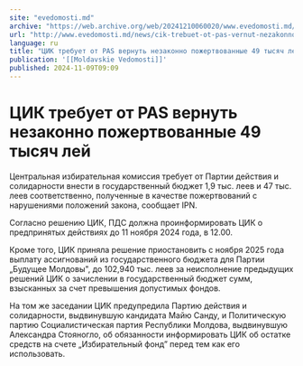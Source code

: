 ```yaml
---
site: "evedomosti.md"
archive: "https://web.archive.org/web/20241210060020/www.evedomosti.md/news/cik-trebuet-ot-pas-vernut-nezakonno-pozhertvovannye-49-tysya"
url: "http://www.evedomosti.md/news/cik-trebuet-ot-pas-vernut-nezakonno-pozhertvovannye-49-tysya"
language: ru
title: "ЦИК требует от PAS вернуть незаконно пожертвованные 49 тысяч лей"
publication: '[[Moldavskie Vedomosti]]'
published: 2024-11-09T09:09
---
```


# ЦИК требует от PAS вернуть незаконно пожертвованные 49 тысяч лей

Центральная избирательная комиссия требует от Партии действия и солидарности внести в государственный бюджет 1,9 тыс. леев и 47 тыс. леев соответственно, полученные в качестве пожертвований с нарушениями положений закона, сообщает IPN.

Согласно решению ЦИК, ПДС должна проинформировать ЦИК о предпринятых действиях до 11 ноября 2024 года, в 12.00.

Кроме того, ЦИК приняла решение приостановить с ноября 2025 года выплату ассигнований из государственного бюджета для Партии „Будущее Молдовы", до 102,940 тыс. леев за неисполнение предыдущих решений ЦИК о зачислении в государственный бюджет сумм, взысканных за счет превышения допустимых фондов.

На том же заседании ЦИК предупредила Партию действия и солидарности, выдвинувшую кандидата Майю Санду, и Политическую партию Социалистическая партия Республики Молдова, выдвинувшую Александра Стояногло, об обязанности информировать ЦИК об остатке средств на счете „Избирательный фонд” перед тем как его использовать.